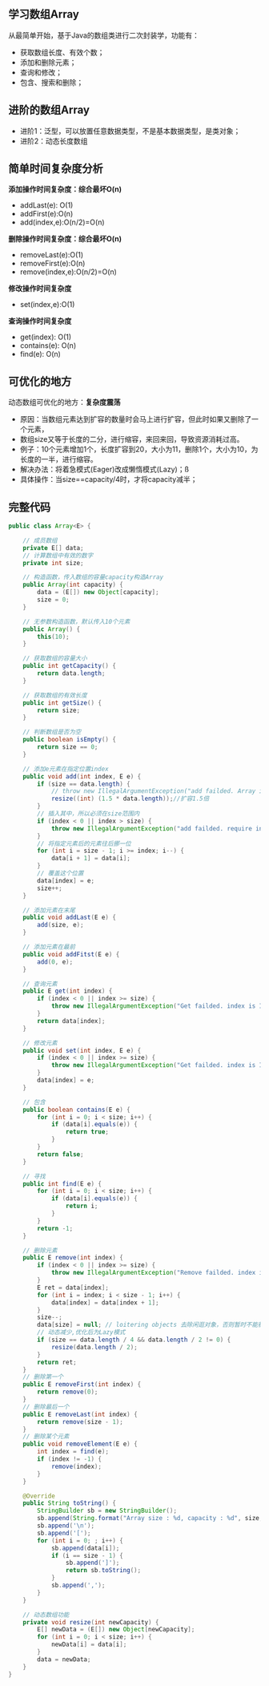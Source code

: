 ## 学习数组Array

从最简单开始，基于Java的数组类进行二次封装学，功能有：
- 获取数组长度、有效个数；
- 添加和删除元素；
- 查询和修改；
- 包含、搜索和删除；



## 进阶的数组Array
- 进阶1：泛型，可以放置任意数据类型，不是基本数据类型，是类对象；
- 进阶2：动态长度数组



## 简单时间复杂度分析
**添加操作时间复杂度：综合最坏O(n)**

- addLast(e): O(1)
- addFirst(e):O(n)
- add(index,e):O(n/2)=O(n)

**删除操作时间复杂度：综合最坏O(n)**

- removeLast(e):O(1)
- removeFirst(e):O(n)
- remove(index,e):O(n/2)=O(n)

**修改操作时间复杂度**

- set(index,e):O(1)

**查询操作时间复杂度**

-  get(index): O(1)
- contains(e): O(n)
- find(e): O(n)



## 可优化的地方
动态数组可优化的地方：**复杂度震荡**
- 原因：当数组元素达到扩容的数量时会马上进行扩容，但此时如果又删除了一个元素，
- 数组size又等于长度的二分，进行缩容，来回来回，导致资源消耗过高。
- 例子：10个元素增加1个，长度扩容到20，大小为11，删除1个，大小为10，为长度的一半，进行缩容。
- 解决办法：将着急模式(Eager)改成懒惰模式(Lazy)；ß
- 具体操作：当size==capacity/4时，才将capacity减半；



## 完整代码


```java
public class Array<E> {

    // 成员数组
    private E[] data;
    // 计算数组中有效的数字
    private int size;

    // 构造函数，传入数组的容量capacity构造Array
    public Array(int capacity) {
        data = (E[]) new Object[capacity];
        size = 0;
    }

    // 无参数构造函数，默认传入10个元素
    public Array() {
        this(10);
    }

    // 获取数组的容量大小
    public int getCapacity() {
        return data.length;
    }

    // 获取数组的有效长度
    public int getSize() {
        return size;
    }

    // 判断数组是否为空
    public boolean isEmpty() {
        return size == 0;
    }

    // 添加e元素在指定位置index
    public void add(int index, E e) {
        if (size == data.length) {
            // throw new IllegalArgumentException("add failded. Array is full");
            resize((int) (1.5 * data.length));//扩容1.5倍
        }
        // 插入其中，所以必须在size范围内
        if (index < 0 || index > size) {
            throw new IllegalArgumentException("add failded. require index >=0 and index <=size");
        }
        // 将指定元素后的元素往后挪一位
        for (int i = size - 1; i >= index; i--) {
            data[i + 1] = data[i];
        }
        // 覆盖这个位置
        data[index] = e;
        size++;
    }

    // 添加元素在末尾
    public void addLast(E e) {
        add(size, e);
    }

    // 添加元素在最前
    public void addFitst(E e) {
        add(0, e);
    }

    // 查询元素
    public E get(int index) {
        if (index < 0 || index >= size) {
            throw new IllegalArgumentException("Get failded. index is Illegal");
        }
        return data[index];
    }

    // 修改元素
    public void set(int index, E e) {
        if (index < 0 || index >= size) {
            throw new IllegalArgumentException("Get failded. index is Illegal");
        }
        data[index] = e;
    }

    // 包含
    public boolean contains(E e) {
        for (int i = 0; i < size; i++) {
            if (data[i].equals(e)) {
                return true;
            }
        }
        return false;
    }

    // 寻找
    public int find(E e) {
        for (int i = 0; i < size; i++) {
            if (data[i].equals(e)) {
                return i;
            }
        }
        return -1;
    }

    // 删除元素
    public E remove(int index) {
        if (index < 0 || index >= size) {
            throw new IllegalArgumentException("Remove failded. index is Illegal");
        }
        E ret = data[index];
        for (int i = index; i < size - 1; i++) {
            data[index] = data[index + 1];
        }
        size--;
        data[size] = null; // loitering objects 去除闲逛对象，否则暂时不能被回收
        // 动态减少,优化后为Lazy模式
        if (size == data.length / 4 && data.length / 2 != 0) {
            resize(data.length / 2);
        }
        return ret;
    }
    // 删除第一个
    public E removeFirst(int index) {
        return remove(0);
    }
    // 删除最后一个
    public E removeLast(int index) {
        return remove(size - 1);
    }
    // 删除某个元素
    public void removeElement(E e) {
        int index = find(e);
        if (index != -1) {
            remove(index);
        }
    }

    @Override
    public String toString() {
        StringBuilder sb = new StringBuilder();
        sb.append(String.format("Array size : %d, capacity : %d", size, data.length));
        sb.append('\n');
        sb.append('[');
        for (int i = 0; ; i++) {
            sb.append(data[i]);
            if (i == size - 1) {
                sb.append(']');
                return sb.toString();
            }
            sb.append(',');
        }
    }

    // 动态数组功能
    private void resize(int newCapacity) {
        E[] newData = (E[]) new Object[newCapacity];
        for (int i = 0; i < size; i++) {
            newData[i] = data[i];
        }
        data = newData;
    }
}
```

